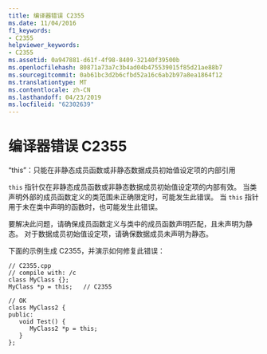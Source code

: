 ```yaml
---
title: 编译器错误 C2355
ms.date: 11/04/2016
f1_keywords:
- C2355
helpviewer_keywords:
- C2355
ms.assetid: 0a947881-d61f-4f98-8409-32140f39500b
ms.openlocfilehash: 80871a73a7c3b4ad04b475539015f85d21ae88b7
ms.sourcegitcommit: 0ab61bc3d2b6cfbd52a16c6ab2b97a8ea1864f12
ms.translationtype: MT
ms.contentlocale: zh-CN
ms.lasthandoff: 04/23/2019
ms.locfileid: "62302639"
---
```

# <a name="compiler-error-c2355"></a>编译器错误 C2355

“this”：只能在非静态成员函数或非静态数据成员初始值设定项的内部引用

`this` 指针仅在非静态成员函数或非静态数据成员初始值设定项的内部有效。 当类声明外部的成员函数定义的类范围未正确限定时，可能发生此错误。 当 `this` 指针用于未在类中声明的函数时，也可能发生此错误。

要解决此问题，请确保成员函数定义与类中的成员函数声明匹配，且未声明为静态。 对于数据成员初始值设定项，请确保数据成员未声明为静态。

下面的示例生成 C2355，并演示如何修复此错误：

```
// C2355.cpp
// compile with: /c
class MyClass {};
MyClass *p = this;   // C2355

// OK
class MyClass2 {
public:
   void Test() {
      MyClass2 *p = this;
   }
};
```